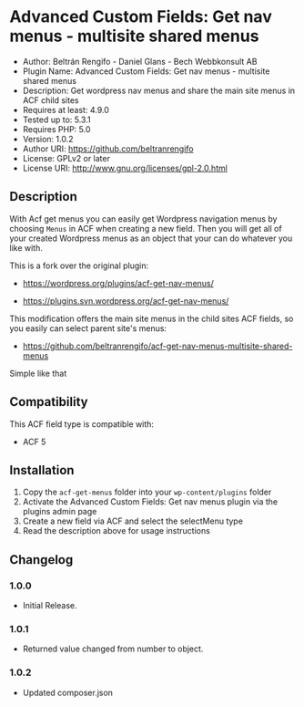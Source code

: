 # Advanced Custom Fields: Get nav menus - multisite shared menus

* Author:  Beltrán Rengifo - Daniel Glans - Bech Webbkonsult AB
* Plugin Name: Advanced Custom Fields: Get nav menus - multisite shared menus
* Description: Get wordpress nav menus and share the main site menus in ACF child sites
* Requires at least: 4.9.0
* Tested up to: 5.3.1
* Requires PHP: 5.0
* Version: 1.0.2
* Author URI: <https://github.com/beltranrengifo>
* License: GPLv2 or later
* License URI: <http://www.gnu.org/licenses/gpl-2.0.html>

## Description

With Acf get menus you can easily get Wordpress navigation menus by choosing `Menus` in ACF when creating a new field.
Then you will get all of your created Wordpress menus as an object that your can do whatever you like with.

This is a fork over the original plugin:

* <https://wordpress.org/plugins/acf-get-nav-menus/>

* <https://plugins.svn.wordpress.org/acf-get-nav-menus/>

This modification offers the main site menus in the child sites ACF fields, so you easily can select parent site's menus:

* <https://github.com/beltranrengifo/acf-get-nav-menus-multisite-shared-menus>

Simple like that

## Compatibility

This ACF field type is compatible with:

* ACF 5

## Installation

1. Copy the `acf-get-menus` folder into your `wp-content/plugins` folder
2. Activate the Advanced Custom Fields: Get nav menus plugin via the plugins admin page
3. Create a new field via ACF and select the selectMenu type
4. Read the description above for usage instructions

## Changelog

### 1.0.0

* Initial Release.

### 1.0.1

* Returned value changed from number to object.

### 1.0.2

* Updated composer.json
